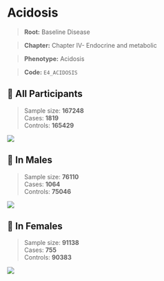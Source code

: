 # Acidosis

> **Root:** Baseline Disease  

> **Chapter:** Chapter IV- Endocrine and metabolic  

> **Phenotype:** Acidosis  

> **Code:** `E4_ACIDOSIS`

## 🧪 All Participants  
> Sample size: **167248**  
> Cases: **1819**  
> Controls: **165429**
<img src="/Disease/Figures/ALL/Incidence/E4_ACIDOSIS.png"/>
<CsvTable src="/Disease_Data/ALL/Incidence/COX_E4_ACIDOSIS.csv" label="🔍 View full results" />

## 👨 In Males  
> Sample size: **76110**  
> Cases: **1064**  
> Controls: **75046**
<img src="/Disease/Figures/Male/Incidence/E4_ACIDOSIS.png"/>
<CsvTable src="/Disease_Data/Male/Incidence/COX_E4_ACIDOSIS.csv" label="🔍 View full results" />

## 👩 In Females  
> Sample size: **91138**  
> Cases: **755**  
> Controls: **90383**
<img src="/Disease/Figures/Female/Incidence/E4_ACIDOSIS.png"/>
<CsvTable src="/Disease_Data/Female/Incidence/COX_E4_ACIDOSIS.csv" label="🔍 View full results" />
